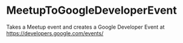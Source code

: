 MeetupToGoogleDeveloperEvent
============================

Takes a Meetup event and creates a Google Developer Event at https://developers.google.com/events/